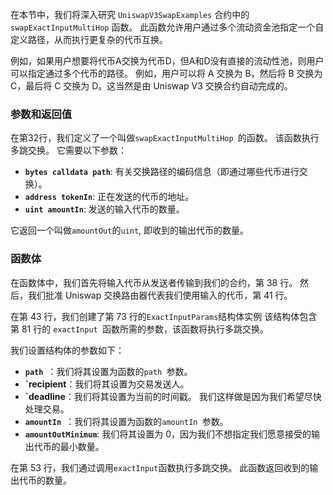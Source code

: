在本节中，我们将深入研究 `UniswapV3SwapExamples` 合约中的 `swapExactInputMultiHop` 函数。 此函数允许用户通过多个流动资金池指定一个自定义路径，从而执行更复杂的代币互换。

例如，如果用户想要将代币A交换为代币D，但A和D没有直接的流动性池，则用户可以指定通过多个代币的路径。 例如，用户可以将 A 交换为 B，然后将 B 交换为 C，最后将 C 交换为 D。这当然是由 Uniswap V3 交换合约自动完成的。

### 参数和返回值

在第32行，我们定义了一个叫做`swapExactInputMultiHop `的函数。 该函数执行多跳交换。 它需要以下参数：

- **`bytes calldata path`**: 有关交换路径的编码信息（即通过哪些代币进行交换）。
- **`address tokenIn`**: 正在发送的代币的地址。
- **`uint amountIn`**: 发送的输入代币的数量。

它返回一个叫做`amountOut`的`uint`, 即收到的输出代币的数量。

### 函数体

在函数体中，我们首先将输入代币从发送者传输到我们的合约，第 38 行。
然后，我们批准 Uniswap 交换路由器代表我们使用输入的代币，第 41 行。

在第 43 行，我们创建了第 73 行的`ExactInputParams`结构体实例 该结构体包含第 81 行的 `exactInput `函数所需的参数，该函数将执行多跳交换。

我们设置结构体的参数如下：

- **`path `**：我们将其设置为函数的`path `参数。
- **\`recipient**：我们将其设置为交易发送人。
- **\`deadline**：我们将其设置为当前的时间戳。 我们这样做是因为我们希望尽快处理交易。
- **`amountIn `**：我们将其设置为函数的`amountIn `参数。
- **`amountOutMinimum`**: 我们将其设置为 0，因为我们不想指定我们愿意接受的输出代币的最小数量。

在第 53 行，我们通过调用`exactInput`函数执行多跳交换。 此函数返回收到的输出代币的数量。